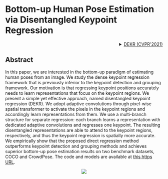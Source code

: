 # Bottom-up Human Pose Estimation via Disentangled Keypoint Regression

<!-- [ALGORITHM] -->

<details>
<summary align="right"><a href="https://arxiv.org/abs/2104.02300">DEKR (CVPR'2021)</a></summary>

```bibtex
@inproceedings{geng2021bottom,
  title={Bottom-up human pose estimation via disentangled keypoint regression},
  author={Geng, Zigang and Sun, Ke and Xiao, Bin and Zhang, Zhaoxiang and Wang, Jingdong},
  booktitle={Proceedings of the IEEE/CVF Conference on Computer Vision and Pattern Recognition},
  pages={14676--14686},
  year={2021}
}
```

</details>

## Abstract

<!-- [ABSTRACT] -->

In this paper, we are interested in the bottom-up paradigm of estimating human poses from an image. We study the dense keypoint regression framework that is previously inferior to the keypoint detection and grouping framework. Our motivation is that regressing keypoint positions accurately needs to learn representations that focus on the keypoint regions.
We present a simple yet effective approach, named disentangled keypoint regression (DEKR). We adopt adaptive convolutions through pixel-wise spatial transformer to activate the pixels in the keypoint regions and accordingly learn representations from them. We use a multi-branch structure for separate regression: each branch learns a representation with dedicated adaptive convolutions and regresses one keypoint. The resulting disentangled representations are able to attend to the keypoint regions, respectively, and thus the keypoint regression is spatially more accurate. We empirically show that the proposed direct regression method outperforms keypoint detection and grouping methods and achieves superior bottom-up pose estimation results on two benchmark datasets, COCO and CrowdPose. The code and models are available at [this https URL](https://github.com/HRNet/DEKR).

<!-- [IMAGE] -->

<div align=center>
<img src="https://user-images.githubusercontent.com/26127467/192512411-1f8e66c1-4ba2-4db6-a66a-31c0f7c13882.png">
</div>

